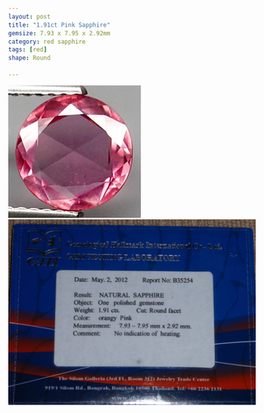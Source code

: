 ```yaml
---
layout: post
title: "1.91ct Pink Sapphire"
gemsize: 7.93 x 7.95 x 2.92mm
category: red sapphire
tags: [red]
shape: Round

---
```

![Sapphire pic 1](/images/1.90-sapphire-a.jpg)
![Sapphire pic 2](/images/1.90-sapphire-b.jpg)